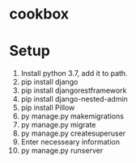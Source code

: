 # cookbox


# Setup

1) Install python 3.7, add it to path.
2) pip install django
3) pip install djangorestframework
4) pip install django-nested-admin
5) pip install Pillow
6) py manage.py makemigrations
7) py manage.py migrate
8) py manage.py createsuperuser
9) Enter necesseary information
10) py manage.py runserver

